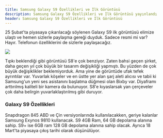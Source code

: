 ```yaml
---
title: Samsung Galaxy S9 Özellikleri ve İlk Görüntüsü
description: Samsung Galaxy S9 Özellikleri ve İlk Görüntüsü yayınlandı.
header: Samsung Galaxy S9 Özellikleri ve İlk Görüntüsü
---
```

25 Şubat'ta piyasaya çıkarılacağı söylenen Galaxy S9 ilk görüntüsü elimize ulaştı ve hemen sizlerle paylaşma gereği duyduk. Sadece resmi mi var? Hayır. Telefonun özelliklerini de sizlerle paylaşacağız.

<img src="https://kral.site/img/samsung-galaxy-s9.jpg">

Tıpkı beklendiği gibi görüntüsü S8'e çok benziyor. Zaten bahsi geçen şirket, daha geçen yıl çok büyük bir tasarım değişikliği yapmıştı. Bu yüzden de çok büyük değişiklikler beklemiyorduk. Ama yine de görüntüde ufak tefek ayrıntılar var. Yuvarlak köşeler ve en üstte yer alan şarj aleti alıcısı ve tabii ki Samsung'un yeni ses asistanını başlatma düğmesi olan Bixby var. Diyaframı arttırılmış kaliteli bir kamera da bulunuyor. S8'e kıyaslarsak yan çerçeveler çok daha belirgin yuvarlaklaştırılmış gibi duruyor.

<h3>Galaxy S9 Özellikleri</h3>
Snapdragon 845 ABD ve Çin versiyonlarında kullanılacakken, geriye kalanlar Samsung Exynos 9810 kullanacak. S9 4GB Ram, 64 GB depolama alanına sahip. S9+ ise 6GB ram 128 GB depolama alanına sahip olacak. Ayrıca 18 Mart'ta piyasaya çıkış tarihi olarak düşünülüyor.
